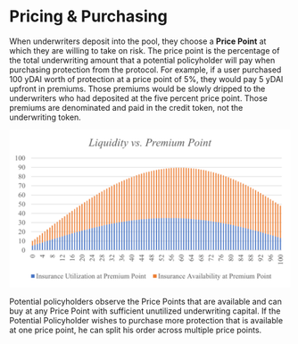 # Pricing & Purchasing

When underwriters deposit into the pool, they choose a **Price Point** at which they are willing to take on risk. The price point is the percentage of the total underwriting amount that a potential policyholder will pay when purchasing protection from the protocol. For example, if a user purchased 100 yDAI worth of protection at a price point of 5%, they would pay 5 yDAI upfront in premiums. Those premiums would be slowly dripped to the underwriters who had deposited at the five percent price point. Those premiums are denominated and paid in the credit token, not the underwriting token.

![](../.gitbook/assets/liquidity-vs.-premium-point-1-.png)

Potential policyholders observe the Price Points that are available and can buy at any Price Point with sufficient unutilized underwriting capital. If the Potential Policyholder wishes to purchase more protection that is available at one price point, he can split his order across multiple price points.





